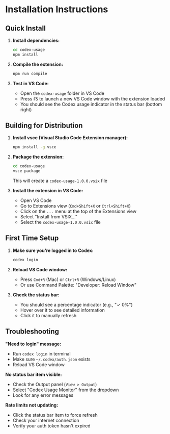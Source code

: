 # Installation Instructions

## Quick Install

1. **Install dependencies:**
   ```bash
   cd codex-usage
   npm install
   ```

2. **Compile the extension:**
   ```bash
   npm run compile
   ```

3. **Test in VS Code:**
   - Open the `codex-usage` folder in VS Code
   - Press `F5` to launch a new VS Code window with the extension loaded
   - You should see the Codex usage indicator in the status bar (bottom right)

## Building for Distribution

1. **Install vsce (Visual Studio Code Extension manager):**
   ```bash
   npm install -g vsce
   ```

2. **Package the extension:**
   ```bash
   cd codex-usage
   vsce package
   ```
   This will create a `codex-usage-1.0.0.vsix` file

3. **Install the extension in VS Code:**
   - Open VS Code
   - Go to Extensions view (`Cmd+Shift+X` or `Ctrl+Shift+X`)
   - Click on the `...` menu at the top of the Extensions view
   - Select "Install from VSIX..."
   - Select the `codex-usage-1.0.0.vsix` file

## First Time Setup

1. **Make sure you're logged in to Codex:**
   ```bash
   codex login
   ```

2. **Reload VS Code window:**
   - Press `Cmd+R` (Mac) or `Ctrl+R` (Windows/Linux)
   - Or use Command Palette: "Developer: Reload Window"

3. **Check the status bar:**
   - You should see a percentage indicator (e.g., "✓ 0%")
   - Hover over it to see detailed information
   - Click it to manually refresh

## Troubleshooting

**"Need to login" message:**
- Run `codex login` in terminal
- Make sure `~/.codex/auth.json` exists
- Reload VS Code window

**No status bar item visible:**
- Check the Output panel (`View > Output`)
- Select "Codex Usage Monitor" from the dropdown
- Look for any error messages

**Rate limits not updating:**
- Click the status bar item to force refresh
- Check your internet connection
- Verify your auth token hasn't expired
